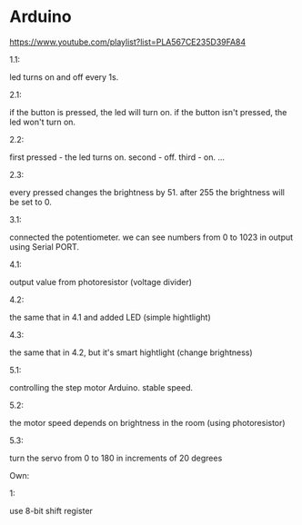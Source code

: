 # Arduino

https://www.youtube.com/playlist?list=PLA567CE235D39FA84

1.1:

led turns on and off every 1s.


2.1:

if the button is pressed, the led will turn on.
if the button isn't pressed, the led won't turn on.

2.2:

first pressed - the led turns on.
second - off.
third - on.
...

2.3:

every pressed changes the brightness by 51. after 255 the brightness will be set to 0.



3.1:

connected the potentiometer. we can see numbers from 0 to 1023 in output using Serial PORT.



4.1:

output value from photoresistor (voltage divider) 

4.2: 

the same that in 4.1 and added LED (simple hightlight)

4.3:

the same that in 4.2, but it's smart hightlight (change brightness)


5.1:

controlling the step motor Arduino. stable speed.

5.2:

the motor speed depends on brightness in the room (using photoresistor)

5.3: 

turn the servo from 0 to 180 in increments of 20 degrees





Own:

1:

use 8-bit shift register